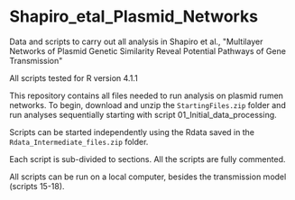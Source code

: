 # Shapiro_etal_Plasmid_Networks
Data and scripts to carry out all analysis in Shapiro et al., "Multilayer Networks of Plasmid Genetic Similarity Reveal Potential Pathways of Gene Transmission"

All scripts tested for R version 4.1.1

This repository contains all files needed to run analysis on plasmid rumen networks. To begin, download and unzip the `StartingFiles.zip` folder and run analyses sequentially starting with script 01_Initial_data_processing.

Scripts can be started independently using the Rdata saved in the `Rdata_Intermediate_files.zip` folder.

Each script is sub-divided to sections. All the scripts are fully commented.

All scripts can be run on a local computer, besides the transmission model (scripts 15-18).
